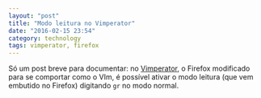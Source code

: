 ```yaml
---
layout: "post"
title: "Modo leitura no Vimperator"
date: "2016-02-15 23:54"
category: technology
tags: vimperator, firefox
---
```


Só um post breve para documentar: no [Vimperator][vimperator-software], o
Firefox modificado para se comportar como o VIm, é possível ativar o modo
leitura (que vem embutido no Firefox) digitando `gr` no modo normal.

[vimperator-software]: http://www.vimperator.org/vimperator
